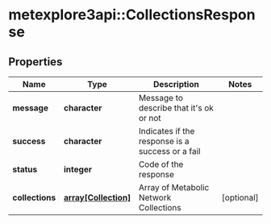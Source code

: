 # metexplore3api::CollectionsResponse


## Properties
Name | Type | Description | Notes
------------ | ------------- | ------------- | -------------
**message** | **character** | Message to describe that it&#39;s ok or not | 
**success** | **character** | Indicates if the response is a success or a fail | 
**status** | **integer** | Code of the response | 
**collections** | [**array[Collection]**](Collection.md) | Array of Metabolic Network Collections | [optional] 


